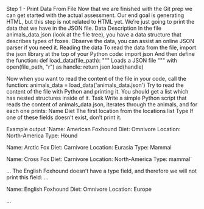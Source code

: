 Step 1 - Print Data From File
Now that we are finished with the Git prep we can get started with the actual assessment. Our end goal is generating HTML, but this step is not related to HTML yet. We’re just going to print the data that we have in the JSON file.
Data Description
In the file animals_data.json (look at the file tree), you have a data structure that describes types of foxes. Observe the data, you can assist an online JSON parser if you need it.
Reading the data
To read the data from the file, import the json library at the top of your Python code:
import json
And then define the function:
def load_data(file_path):
  """ Loads a JSON file """
  with open(file_path, "r") as handle:
    return json.load(handle)

Now when you want to read the content of the file in your code, call the function:
animals_data = load_data('animals_data.json')
Try to read the content of the file with Python and printing it. You should get a list which has nested structures inside of it.
Task
Write a simple Python script that reads the content of animals_data.json, iterates through the animals, and for each one prints:
Name
Diet
The first location from the locations list
Type
If one of these fields doesn’t exist, don’t print it.


Example output
`Name: American Foxhound
Diet: Omnivore
Location: North-America
Type: Hound

Name: Arctic Fox
Diet: Carnivore
Location: Eurasia
Type: Mammal

Name: Cross Fox
Diet: Carnivore
Location: North-America
Type: mammal`

...
The English Foxhound doesn’t have a type field, and therefore we will not print this field:
...

Name: English Foxhound
Diet: Omnivore
Location: Europe

...
